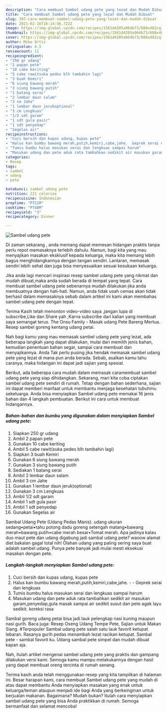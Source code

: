 ```yaml
---
description: "Cara membuat Sambel udang pete yang lezat dan Mudah Dibuat"
title: "Cara membuat Sambel udang pete yang lezat dan Mudah Dibuat"
slug: 397-cara-membuat-sambel-udang-pete-yang-lezat-dan-mudah-dibuat
date: 2021-02-16T16:14:56.722Z
image: https://img-global.cpcdn.com/recipes/1561d4205a964b73/680x482cq70/sambel-udang-pete-foto-resep-utama.jpg
thumbnail: https://img-global.cpcdn.com/recipes/1561d4205a964b73/680x482cq70/sambel-udang-pete-foto-resep-utama.jpg
cover: https://img-global.cpcdn.com/recipes/1561d4205a964b73/680x482cq70/sambel-udang-pete-foto-resep-utama.jpg
author: Mike Ortiz
ratingvalue: 4.5
reviewcount: 11
recipeingredient:
- "250 gr udang"
- "2 papan pete"
- "10 cabe keriting"
- "5 cabe rawitsuka pedes blh tambahin lagi"
- "3 buah Kemiri"
- "6 siung bawang merah"
- "3 siung bawang putih"
- "1 batang serai"
- "2 lembar daun salam"
- "3 cm Jahe"
- "1 lembar daun jerukoptional"
- "3 cm Lengkuas"
- "1/2 sdt garam"
- "1 sdt gula pasir"
- "1 sdt penyedap"
- "Segelas air"
recipeinstructions:
- "Cuci bersih dan kupas udang, kupas pete"
- "Halus kan bumbu bawang merah,putih,kemiri,cabe,jahe.  Geprek serai dan lengkuas"
- "Tumis bumbu halus masukan serai dan lengkuas sampai harum"
- "Masukan udang dan pete aduk rata tambahkan sedikit air masukan garam,penyedap,gula masak sampai air sedikit susut dan pete agak layu sedikit. koreksi rasa"
categories:
- Resep
tags:
- sambel
- udang
- pete

katakunci: sambel udang pete 
nutrition: 221 calories
recipecuisine: Indonesian
preptime: "PT21M"
cooktime: "PT48M"
recipeyield: "3"
recipecategory: Dinner

---
```



![Sambel udang pete](https://img-global.cpcdn.com/recipes/1561d4205a964b73/680x482cq70/sambel-udang-pete-foto-resep-utama.jpg)

Di zaman  sekarang , anda memang dapat memesan hidangan praktis tanpa perlu repot memasaknya terlebih dahulu. Namun, bagi kita yang mau menyajikan masakan eksklusif kepada keluarga, maka kita memang lebih bagus menghidangkannya dengan tangan sendiri. Lantaran, memasak sendiri lebih sehat dan juga bisa menyesuaikan sesuai kesukaan keluarga.

Jika anda lagi mencari inspirasi resep sambel udang pete yang nikmat dan mudah dibuat,maka anda sudah berada di tempat yang tepat. Cara membuat sambel udang pete  sebenarnya mudah dilakukan jika anda membuatnya dengan hati-hati. Namun, anda tidak usah cemas akan tidak berhasil dalam memasaknya 
sebab dalam artikel ini kami akan membahas sambel udang pete dengan tepat.  

Terima Kasih telah menonton video-video saya ,jangan lupa di subscribe,Like dan Share yah ,Karna subscribe dari kalian yang membuat saya semangat terus. The Onsu Family - Masak udang Pete Bareng Mertua. Resep sambel goreng kentang udang petai.

Nah bagi kamu yang mau memasak sambel udang pete yang lezat, ada beberapa langkah yang dapat dilakukan, mulai dari memilih jenis bahan, kemudian penentuan bahan segar, sampai cara membuat dan menyajikannya. Anda Tak perlu pusing jika hendak memasak sambel udang pete yang lezat di mana pun anda berada. Sebab, asalkan kamu  tahu caranya, maka hidangan ini dapat jadi sajian yang spesial.

Berikut, ada beberapa cara mudah dalam memasak caramembuat sambel udang pete yang siap dihidangkan. Sekarang, mari kita coba ciptakan sambel udang pete sendiri di rumah. Tetap dengan bahan sederhana, sajian ini dapat memberi manfaat untuk membantu menjaga kesehatan tubuhmu sekeluarga. Anda bisa menyiapkan Sambel udang pete memakai 16 jenis bahan dan 4 langkah pembuatan. Berikut ini cara untuk membuat hidangannya.

<!--inarticleads1-->

##### Bahan-bahan dan bumbu yang digunakan dalam menyiapkan Sambel udang pete:

1. Siapkan 250 gr udang
1. Ambil 2 papan pete
1. Gunakan 10 cabe keriting
1. Ambil 5 cabe rawit(suka pedes blh tambahin lagi)
1. Siapkan 3 buah Kemiri
1. Gunakan 6 siung bawang merah
1. Gunakan 3 siung bawang putih
1. Sediakan 1 batang serai
1. Ambil 2 lembar daun salam
1. Ambil 3 cm Jahe
1. Gunakan 1 lembar daun jeruk(optional)
1. Gunakan 3 cm Lengkuas
1. Ambil 1/2 sdt garam
1. Ambil 1 sdt gula pasir
1. Ambil 1 sdt penyedap
1. Gunakan Segelas air


Sambal Udang Pete (Udang Pedas Manis). udang ukuran sedang•petai•tahu potong dadu goreng setengah matang•bawang merah•bawang putih•cabe merah besar•Tomat merah. Apa jadinya kalau duo maut pete dan udang digabung jadi sambal udang pete? waoow alamat diet bakalan gagal total nih! Olahan udang yang paling sering saya buat adalah sambel udang. Punya pete banyak jadi mulai mesti eksekusi masakan dengan pete. 

<!--inarticleads2-->

##### Langkah-langkah menyiapkan Sambel udang pete:

1. Cuci bersih dan kupas udang, kupas pete
1. Halus kan bumbu bawang merah,putih,kemiri,cabe,jahe. -  - Geprek serai dan lengkuas
1. Tumis bumbu halus masukan serai dan lengkuas sampai harum
1. Masukan udang dan pete aduk rata tambahkan sedikit air masukan garam,penyedap,gula masak sampai air sedikit susut dan pete agak layu sedikit. koreksi rasa


Sambal goreng udang petai bisa jadi lauk pelengkap nasi kuning maupun nasi gurih. Baca juga: Resep Oseng Udang Tempe Pete, Sajian untuk Makan Siang. #Terpopuler Sambal udang pete salah satu lauk favorit ketupat lebaran. Rasanya gurih pedas menambah lezat racikan ketupat. Sambal pete - sambal favorit ku. Udang sambal pete simpel dan mudah dibuat kapan aja. 

Nah, itulah artikel mengenai  sambel udang pete  yang praktis dan gampang dilakukan versi kami. Semoga kamu mampu melakukannya dengan hasil yang dapat membuat oreng tercinta di rumah senang. 

Terima kasih anda telah menggunakan resep yang kita tampilkan di halaman ini. Besar harapan kami, cara membuat  Sambel udang pete yang mudah di atas dapat membantu Anda menyiapkan masakan yang enak untuk keluarga/teman ataupun menjadi ide bagi Anda yang berkeinginan untuk berjualan makanan. Bagaimana? Mudah bukan? Itulah cara menyiapkan sambel udang pete yang bisa Anda praktikkan di rumah. Semoga bermanfaat dan selamat mencoba!

